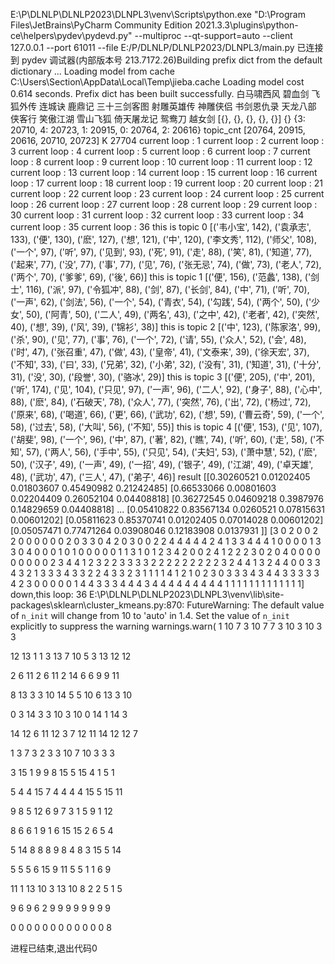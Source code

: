 E:\P\DLNLP\DLNLP2023\DLNPL3\venv\Scripts\python.exe "D:\Program Files\JetBrains\PyCharm Community Edition 2021.3.3\plugins\python-ce\helpers\pydev\pydevd.py" --multiproc --qt-support=auto --client 127.0.0.1 --port 61011 --file E:/P/DLNLP/DLNLP2023/DLNPL3/main.py
已连接到 pydev 调试器(内部版本号 213.7172.26)Building prefix dict from the default dictionary ...
Loading model from cache C:\Users\Section\AppData\Local\Temp\jieba.cache
Loading model cost 0.614 seconds.
Prefix dict has been built successfully.
白马啸西风
碧血剑
飞狐外传
连城诀
鹿鼎记
三十三剑客图
射雕英雄传
神雕侠侣
书剑恩仇录
天龙八部
侠客行
笑傲江湖
雪山飞狐
倚天屠龙记
鸳鸯刀
越女剑
[{}, {}, {}, {}, {}]
{}
{3: 20710, 4: 20723, 1: 20915, 0: 20764, 2: 20616}
topic_cnt
[20764, 20915, 20616, 20710, 20723]
K 27704
current loop : 1
current loop : 2
current loop : 3
current loop : 4
current loop : 5
current loop : 6
current loop : 7
current loop : 8
current loop : 9
current loop : 10
current loop : 11
current loop : 12
current loop : 13
current loop : 14
current loop : 15
current loop : 16
current loop : 17
current loop : 18
current loop : 19
current loop : 20
current loop : 21
current loop : 22
current loop : 23
current loop : 24
current loop : 25
current loop : 26
current loop : 27
current loop : 28
current loop : 29
current loop : 30
current loop : 31
current loop : 32
current loop : 33
current loop : 34
current loop : 35
current loop : 36
this is topic  0
[('韦小宝', 142), ('袁承志', 133), ('便', 130), ('麽', 127), ('想', 121), ('中', 120), ('李文秀', 112), ('师父', 108), ('一个', 97), ('听', 97), ('见到', 93), ('死', 91), ('走', 88), ('笑', 81), ('知道', 77), ('起来', 77), ('没', 77), ('事', 77), ('见', 76), ('张无忌', 74), ('做', 73), ('老人', 72), ('两个', 70), ('爹爹', 69), ('後', 66)]
this is topic  1
[('便', 156), ('范蠡', 138), ('剑士', 116), ('派', 97), ('令狐冲', 88), ('剑', 87), ('长剑', 84), ('中', 71), ('听', 70), ('一声', 62), ('剑法', 56), ('一个', 54), ('青衣', 54), ('勾践', 54), ('两个', 50), ('少女', 50), ('阿青', 50), ('二人', 49), ('两名', 43), ('之中', 42), ('老者', 42), ('突然', 40), ('想', 39), ('风', 39), ('锦衫', 38)]
this is topic  2
[('中', 123), ('陈家洛', 99), ('杀', 90), ('见', 77), ('事', 76), ('一个', 72), ('请', 55), ('众人', 52), ('会', 48), ('时', 47), ('张召重', 47), ('做', 43), ('皇帝', 41), ('文泰来', 39), ('徐天宏', 37), ('不知', 33), ('曰', 33), ('兄弟', 32), ('小弟', 32), ('没有', 31), ('知道', 31), ('十分', 31), ('没', 30), ('段誉', 30), ('骆冰', 29)]
this is topic  3
[('便', 205), ('中', 201), ('听', 174), ('见', 104), ('只见', 97), ('一声', 96), ('二人', 92), ('身子', 88), ('心中', 88), ('麽', 84), ('石破天', 78), ('众人', 77), ('突然', 76), ('出', 72), ('杨过', 72), ('原来', 68), ('喝道', 66), ('更', 66), ('武功', 62), ('想', 59), ('曹云奇', 59), ('一个', 58), ('过去', 58), ('大叫', 56), ('不知', 55)]
this is topic  4
[('便', 153), ('见', 107), ('胡斐', 98), ('一个', 96), ('中', 87), ('著', 82), ('瞧', 74), ('听', 60), ('走', 58), ('不知', 57), ('两人', 56), ('手中', 55), ('只见', 54), ('夫妇', 53), ('萧中慧', 52), ('麽', 50), ('汉子', 49), ('一声', 49), ('一招', 49), ('银子', 49), ('江湖', 49), ('卓天雄', 48), ('武功', 47), ('三人', 47), ('弟子', 46)]
result
[[0.30260521 0.01202405 0.01803607 0.45490982 0.21242485]
 [0.66533066 0.00801603 0.02204409 0.26052104 0.04408818]
 [0.36272545 0.04609218 0.3987976  0.14829659 0.04408818]
 ...
 [0.05410822 0.83567134 0.0260521  0.07815631 0.00601202]
 [0.05811623 0.85370741 0.01202405 0.07014028 0.00601202]
 [0.05057471 0.77471264 0.03908046 0.12183908 0.0137931 ]]
[3 0 2 0 0 2 2 0 0 0 0 0 0 2 0 3 3 0 4 2 0 3 0 0 2 2 4 4 4 4 4 2 4 1 3 3 4
 4 4 1 0 0 0 0 1 3 3 0 4 0 0 0 1 0 1 0 0 0 0 0 1 1 3 1 0 1 2 3 4 2 0 0 2 4
 1 2 2 2 3 0 2 0 4 0 0 0 0 0 0 0 0 0 2 3 4 4 1 2 3 2 2 3 3 3 3 2 2 2 2 2 2
 2 2 2 3 2 4 4 1 3 2 4 4 0 0 3 3 4 3 2 1 3 3 3 4 3 3 2 2 4 3 3 2 3 1 1 1 1
 4 1 2 1 0 2 3 0 3 3 3 4 3 4 4 3 3 3 3 3 4 2 3 0 0 0 0 0 1 4 4 3 3 3 4 4 4
 3 4 4 4 4 4 4 4 4 4 1 1 1 1 1 1 1 1 1 1 1 1 1]
down,this loop: 36
E:\P\DLNLP\DLNLP2023\DLNPL3\venv\lib\site-packages\sklearn\cluster\_kmeans.py:870: FutureWarning: The default value of `n_init` will change from 10 to 'auto' in 1.4. Set the value of `n_init` explicitly to suppress the warning
  warnings.warn(
1 10 7 3 10 7 7 3 10 3 10 3 3 

12 13 1 1 3 13 7 10 5 3 13 12 12 

2 6 11 2 6 11 2 14 6 6 9 9 11 

8 13 3 3 10 14 5 5 10 6 13 3 10 

0 3 14 3 3 10 3 10 0 14 1 14 3 

14 12 6 11 12 3 7 12 11 14 12 12 7 

1 3 7 3 2 3 3 10 7 10 3 3 3 

3 15 1 9 9 8 15 5 15 4 1 5 1 

5 4 4 15 7 4 4 4 4 15 5 15 11 

9 8 5 12 6 9 7 3 1 5 9 1 12 

8 6 6 1 9 1 6 15 15 2 6 5 4 

5 14 8 8 8 9 8 4 8 3 15 5 14 

5 5 5 6 15 9 11 5 5 1 1 6 9 

11 1 13 10 3 13 10 8 2 2 5 1 5 

9 6 9 6 2 9 9 9 9 9 9 9 9 

0 0 0 0 0 0 0 0 0 0 0 0 8 


进程已结束,退出代码0